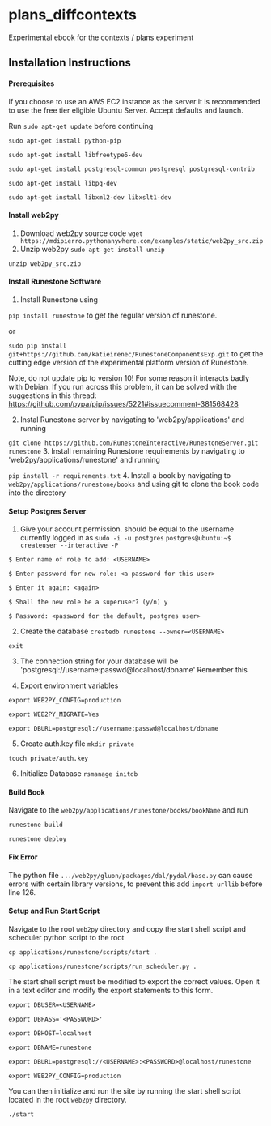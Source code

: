 # plans_diffcontexts
Experimental ebook for the contexts / plans experiment

## Installation Instructions

#### Prerequisites

If you choose to use an AWS EC2 instance as the server it is recommended to use the free tier eligible Ubuntu Server.
Accept defaults and launch. 

Run `sudo apt-get update` before continuing

`sudo apt-get install python-pip`

`sudo apt-get install libfreetype6-dev`

`sudo apt-get install postgresql-common postgresql postgresql-contrib`

`sudo apt-get install libpq-dev`

`sudo apt-get install libxml2-dev libxslt1-dev`

#### Install web2py

1. Download web2py source code
`wget https://mdipierro.pythonanywhere.com/examples/static/web2py_src.zip`
2. Unzip web2py
`sudo apt-get install unzip`

`unzip web2py_src.zip`

#### Install Runestone Software

1. Install Runestone using

  `pip install runestone` to get the regular version of runestone.
  
  or
  
  `sudo pip install git+https://github.com/katieirenec/RunestoneComponentsExp.git` to get the cutting edge version of the experimental platform version of Runestone.
  
  Note, do not update pip to version 10! For some reason it interacts badly with Debian. If you run across this problem, it can be solved with the suggestions in this thread: https://github.com/pypa/pip/issues/5221#issuecomment-381568428
  
2. Instal Runestone server by navigating to 'web2py/applications' and running

  `git clone https://github.com/RunestoneInteractive/RunestoneServer.git runestone`
3. Install remaining Runestone requirements by navigating to 'web2py/applications/runestone' and running

  `pip install -r requirements.txt`
4. Install a book by navigating to `web2py/applications/runestone/books` and using git to clone the book code into the directory

#### Setup Postgres Server

1. Give your account permission. <USERNAME> should be equal to the username currently logged in as
  `sudo -i -u postgres`
`postgres@ubuntu:~$ createuser --interactive -P`
  
`$ Enter name of role to add: <USERNAME>`

`$ Enter password for new role: <a password for this user>`

`$ Enter it again: <again>`

`$ Shall the new role be a superuser? (y/n) y`

`$ Password: <password for the default, postgres user>`

2. Create the database 
`createdb runestone --owner=<USERNAME>`
  
  `exit`

3. The connection string for your database will be 'postgresql://username:passwd@localhost/dbname' Remember this

4. Export environment variables

`export WEB2PY_CONFIG=production`

`export WEB2PY_MIGRATE=Yes`

`export DBURL=postgresql://username:passwd@localhost/dbname`

5. Create auth.key file
`mkdir private`

`touch private/auth.key`

6. Initialize Database
`rsmanage initdb`

#### Build Book
Navigate to the `web2py/applications/runestone/books/bookName` and run

`runestone build`

`runestone deploy`

#### Fix Error

The python file `.../web2py/gluon/packages/dal/pydal/base.py` can cause errors with certain library versions, to prevent this add `import urllib` before line 126.

#### Setup and Run Start Script

Navigate to the root `web2py` directory and copy the start shell script and scheduler python script to the root

`cp applications/runestone/scripts/start .`

`cp applications/runestone/scripts/run_scheduler.py .`

The start shell script must be modified to export the correct values. Open it in a text editor and modify the export statements to this form.

`export DBUSER=<USERNAME>`

`export DBPASS='<PASSWORD>'`

`export DBHOST=localhost`

`export DBNAME=runestone`

`export DBURL=postgresql://<USERNAME>:<PASSWORD>@localhost/runestone`

`export WEB2PY_CONFIG=production`


You can then initialize and run the site by running the start shell script located in the root `web2py` directory.

`./start`





